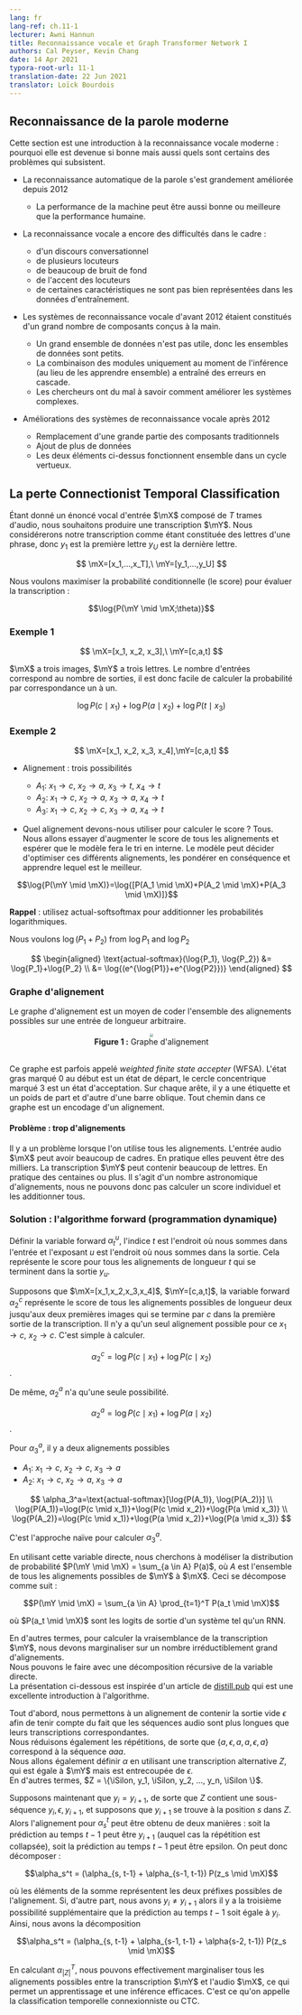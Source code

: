 ```yaml
---
lang: fr
lang-ref: ch.11-1
lecturer: Awni Hannun
title: Reconnaissance vocale et Graph Transformer Network I
authors: Cal Peyser, Kevin Chang
date: 14 Apr 2021
typora-root-url: 11-1
translation-date: 22 Jun 2021
translator: Loïck Bourdois
---
```



<!--
## Modern Speech Recognition

This section is a high level introduction to speech recognition and modern speech recognition specifically why it's become so good, but what are some of the problems still.

* Automatic speech recognition has greatly improved since 2012
    * Machine perforamnce can be as good or better than human level perfomance
* Speech recognition still struggles in
    * conversational speech
    * mutiple speakers
    * lots of background noise
    * the accent of the speakers
    * certain features not well represented in the training data
* Pre 2012 speech recogonition systems consisted of lots of many hand engineered components
    * larger dataset is not useful so datasets reamin small
    * combining modules only at inference time instead of learning them together allowed for errors to cascade
    * researchers hard to know how to improve complex systems

* Post 2012 speech recogonition systems improvements
    * replaced a lot of the traditional components
    * add more data
    * above two together work in a virtuous cycle
-->

## Reconnaissance de la parole moderne

Cette section est une introduction à la reconnaissance vocale moderne : pourquoi elle est devenue si bonne mais aussi quels sont certains des problèmes qui subsistent.

* La reconnaissance automatique de la parole s'est grandement améliorée depuis 2012
    * La performance de la machine peut être aussi bonne ou meilleure que la performance humaine.
* La reconnaissance vocale a encore des difficultés dans le cadre :
    * d'un discours conversationnel
    * de plusieurs locuteurs
    * de beaucoup de bruit de fond
    * de l'accent des locuteurs
    * de certaines caractéristiques ne sont pas bien représentées dans les données d'entraînement.
* Les systèmes de reconnaissance vocale d'avant 2012 étaient constitués d'un grand nombre de composants conçus à la main.
    * Un grand ensemble de données n'est pas utile, donc les ensembles de données sont petits.
    * La combinaison des modules uniquement au moment de l'inférence (au lieu de les apprendre ensemble) a entraîné des erreurs en cascade.
    * Les chercheurs ont du mal à savoir comment améliorer les systèmes complexes.

* Améliorations des systèmes de reconnaissance vocale après 2012
    * Remplacement d'une grande partie des composants traditionnels
    * Ajout de plus de données
    * Les deux éléments ci-dessus fonctionnent ensemble dans un cycle vertueux.


<!--
## The CTC Loss

Given some input speech utterance $\mX$, which consists of $T$ frames of audio. We desire to produce a transcription $\mY$ and we'll think of our transcription as consisting of the letters of a sentence, so $y_1$ is the first letter $y_U$ is the last letter.

$$
\mX=[x_1,...,x_T],\ \mY=[y_1,...,y_U]
$$

Compute conditional probability(the score) to evaluate transcription, we want to maximize the probability.

$$\log{P(\mY \mid \mX;\theta)}$$
-->

## La perte Connectionist Temporal Classification

Étant donné un énoncé vocal d'entrée $\mX$ composé de $T$ trames d'audio, nous souhaitons produire une transcription $\mY$. Nous considérerons notre transcription comme étant constituée des lettres d'une phrase, donc $y_1$ est la première lettre $y_U$ est la dernière lettre.

$$
\mX=[x_1,...,x_T],\ \mY=[y_1,...,y_U]
$$

Nous voulons maximiser la probabilité conditionnelle (le score) pour évaluer la transcription :

$$\log{P(\mY \mid \mX;\theta)}$$



<!--
### Example 1

$$
\mX=[x_1, x_2, x_3],\ \mY=[c,a,t]
$$

$\mX$ has three frames, $\mY$ has three letters, the number of inputs matches the number of outputs, it's easy to compute the probability by one to one mapping.

$$\log{P(c \mid x_1)} + \log{P(a \mid x_2)} + \log{P(t \mid x_3)}$$
-->

### Exemple 1

$$
\mX=[x_1, x_2, x_3],\ \mY=[c,a,t]
$$

$\mX$ a trois images, $\mY$ a trois lettres. Le nombre d'entrées correspond au nombre de sorties, il est donc facile de calculer la probabilité par correspondance un à un.

$$\log{P(c \mid x_1)} + \log{P(a \mid x_2)} + \log{P(t \mid x_3)}$$


<!--
### Example 2

$$
\mX=[x_1, x_2, x_3, x_4],\ \mY=[c,a,t]
$$

* Alignment: three possible ways
    * $A_1$: $x_1\rightarrow c$, $x_2\rightarrow a$, $x_3\rightarrow t$, $x_4\rightarrow t$
    * $A_2$: $x_1\rightarrow c$, $x_2\rightarrow a$, $x_3\rightarrow a$, $x_4\rightarrow t$
    * $A_3$: $x_1\rightarrow c$, $x_2\rightarrow c$, $x_3\rightarrow a$, $x_4\rightarrow t$
    
* Which alignment should we use to compute the score?
    * All of them. We're going to try to increase the score of all alignments and then hope the model sorts things out internally. The model can decide to optimize these different alignments and weight them accordingly and learn which one is the best.
    
$$\log{P(\mY \mid \mX)}=\log{[P(A_1 \mid \mX)+P(A_2 \mid \mX)+P(A_3 \mid \mX)]}$$
    
**Reminder**: use actual-softsoftmax to sum log probabilities.

We want $\log{(P_1+P_2)}$ from $\log{P_1}$ and $\log{P_2}$

$$
\begin{aligned}
\text{actual-softmax}(\log{P_1}, \log{P_2}) 
&= \log{P_1}+\log{P_2} \\
&= \log{(e^{\log{P1}}+e^{\log{P2}})}
\end{aligned}
$$
-->

### Exemple 2

$$
\mX=[x_1, x_2, x_3, x_4],\mY=[c,a,t]
$$

* Alignement : trois possibilités
    * $A_1$: $x_1\rightarrow c$, $x_2\rightarrow a$, $x_3\rightarrow t$, $x_4\rightarrow t$
    * $A_2$: $x_1\rightarrow c$, $x_2\rightarrow a$, $x_3\rightarrow a$, $x_4\rightarrow t$
    * $A_3$: $x_1\rightarrow c$, $x_2\rightarrow c$, $x_3\rightarrow a$, $x_4\rightarrow t$
    
* Quel alignement devons-nous utiliser pour calculer le score ?
Tous. Nous allons essayer d'augmenter le score de tous les alignements et espérer que le modèle fera le tri en interne. Le modèle peut décider d'optimiser ces différents alignements, les pondérer en conséquence et apprendre lequel est le meilleur.
    
$$\log{P(\mY \mid \mX)}=\log{[P(A_1 \mid \mX)+P(A_2 \mid \mX)+P(A_3 \mid \mX)]}$$
    
**Rappel** : utilisez actual-softsoftmax pour additionner les probabilités logarithmiques.

Nous voulons $\log{(P_1+P_2)}$ from $\log{P_1}$ and $\log{P_2}$

$$
\begin{aligned}
\text{actual-softmax}(\log{P_1}, \log{P_2}) 
&= \log{P_1}+\log{P_2} \\
&= \log{(e^{\log{P1}}+e^{\log{P2}})}
\end{aligned}
$$

<!--
### Alignment graph

Alignment graph is a way to encode the set of possible alignments to an arbitrary length input.
    
<center>
<img src="{{site.baseurl}}/images/week11/11-1/figure1.png" style="zoom: 40%; background-color:#DCDCDC;"/><br>
<b>Figure 1:</b> Alignment graph<br>
<br>
</center>

This graph is sometimes called weighted finite state accepter(WFSA). The bold state marked 0 at the beginning is a start state, the concentric circle marked 3 is an accepting state. On each edge, there're a label and a weight on both sides of a slash. Any path in this graph is an encoding of an alignment.
-->    

### Graphe d'alignement

Le graphe d'alignement est un moyen de coder l'ensemble des alignements possibles sur une entrée de longueur arbitraire.
    
<center>
<img src="{{site.baseurl}}/images/week11/11-1/figure1.png" style="zoom: 40%; background-color:#DCDCDC;"/><br>
<b>Figure 1 :</b> Graphe d'alignement<br>
<br>
</center>

Ce graphe est parfois appelé *weighted finite state accepter* (WFSA). L'état gras marqué 0 au début est un état de départ, le cercle concentrique marqué 3 est un état d'acceptation. 
Sur chaque arête, il y a une étiquette et un poids de part et d'autre d'une barre oblique. Tout chemin dans ce graphe est un encodage d'un alignement.


<!--
### Problem: too many alignments

There's a problem when using all of the alignments. The $\mX$ input audio can have lots of frames, in practice they can be as high as thousands.
 The $\mY$ transcription can have lots of letters, in practice it can be hundreds or more. This is an astronomically large number of alignments, so we can't compute indivual score and sum all of them.
-->

#### Problème : trop d'alignements

Il y a un problème lorsque l'on utilise tous les alignements. L'entrée audio $\mX$ peut avoir beaucoup de cadres. En pratique elles peuvent être des milliers.
La transcription $\mY$ peut contenir beaucoup de lettres. En pratique des centaines ou plus. 
Il s'agit d'un nombre astronomique d'alignements, nous ne pouvons donc pas calculer un score individuel et les additionner tous.


<!--
### Solution: the forward algorithm(dynamic programming)

Define forward variable $\alpha_t^u$, the subscript $t$ is where we are in the input and the superscript $u$ is where we are in the output. This represents the score for all alignments of length $t$ which end in the output $y_u$.

Suppose $\mX=[x_1,x_2,x_3,x_4]$, $\mY=[c,a,t]$, the forward variable $\alpha_2^c$ represents the score of all possible alignments of length two up to the first two frames that ends in $c$ in the first output of the transcription. There's only one possible alignment for that $x_1\rightarrow c$, $x_2\rightarrow c$. This is simple to compute.

$$\alpha_2^c=\log{P(c \mid x_1)}+\log{P(c \mid x_2)}$$

Similarly, $\alpha_2^a$ has only one possibility.

$$\alpha_2^a=\log{P(c \mid x_1)}+\log{P(a \mid x_2)}$$

For $\alpha_3^a$, there are two possible alignments

* $A_1$: $x_1\rightarrow c$, $x_2\rightarrow c$, $x_3\rightarrow a$
* $A_2$: $x_1\rightarrow c$, $x_2\rightarrow a$, $x_3\rightarrow a$

$$
\alpha_3^a=\text{actual-softmax}[\log{P(A_1)}, \log{P(A_2)}] \\
\log{P(A_1)}=\log{P(c \mid x_1)}+\log{P(c \mid x_2)}+\log{P(a \mid x_3)} \\
\log{P(A_2)}=\log{P(c \mid x_1)}+\log{P(a \mid x_2)}+\log{P(a \mid x_3)}
$$

This is the naive approch to compute $\alpha_3^a$.

Using this forward variable, we seek to model the probablity distribution $P(\mY \mid \mX) = \sum_{a \in A} P(a)$, where $A$ is the set of all possible alignments from $\mY$ to $\mX$.  This decomposes as 

$$P(\mY \mid \mX) = \sum_{a \in A}  \prod_{t=1}^T P(a_t \mid \mX)$$

where $P(a_t \mid \mX)$ are the output logits of a system such as an RNN. That is, to compute the likelihood of the transcript $\mY$ we must marginalize over an intractably large number of alignments.  We may do this with a recursive decomposition of the forward variable.  The below presentation is inspired by https://distill.pub/2017/ctc/, which is an excellent introduction to the algorithm.

First, we permit an alignment to contain the empty output $\epsilon$ in order to account for the fact that audio sequences are longer than their corresponding transcripts.  We also collapse repetitions, so that $\{a, \epsilon, a, a, \epsilon, a\}$ corresponds to the sequence $aaa$.  We will also define $\alpha$ using an alternative transcript $Z$, which is equal to $\mY$ but is interspersed with $\epsilon$.  That is, $Z = \{\epsilon, y_1, \epsilon, y_2, ..., y_n, \epsilon \}$.

Now, suppose $y_i = y_{i+1}$, so that $Z$ contains a subsequence $y_i, \epsilon, y_{i+1}$, and suppose $y_{i+1}$ occurs at position $s$ in $Z$.  Then the alignment for $\alpha_{s}^t$ can be arrived at by one of two ways: either the prediction at time $t-1$ can be $y_{i+1}$ (in which case the repetition is collapesed) or else the prediction at time $t-1$ can be epsilon.  So, we may decompose:

$$\alpha_s^t = (\alpha_{s, t-1} + \alpha_{s-1, t-1}) P(z_s \mid \mX)$$

where the elements of the sum represent the two possible prefixes to the alignment.  If, on the other hand, we have $y_i \ne y_{i+1}$ then there is the additional third possiblity that the prediction at time $t-1$ is equal to $y_i$.  So, we have the decomposition

$$\alpha_s^t = (\alpha_{s, t-1} + \alpha_{s-1, t-1} + \alpha{s-2, t-1}) P(z_s \mid \mX)$$

By computing $\alpha_{\vert Z\vert}^{T}$, we may effectively marginalize over all possible alignments between the transcript $\mY$ and the audio $\mX$, allowing efficient training and inference.  This is called Connectionist Temporal Classification, or CTC.
-->


### Solution : l'algorithme forward (programmation dynamique)

Définir la variable forward $\alpha_t^u$, l'indice $t$ est l'endroit où nous sommes dans l'entrée et l'exposant $u$ est l'endroit où nous sommes dans la sortie. 
Cela représente le score pour tous les alignements de longueur $t$ qui se terminent dans la sortie $y_u$.

Supposons que $\mX=[x_1,x_2,x_3,x_4]$, $\mY=[c,a,t]$, la variable forward $\alpha_2^c$ représente le score de tous les alignements possibles de longueur deux jusqu'aux deux premières images qui se termine par $c$ dans la première sortie de la transcription. 
Il n'y a qu'un seul alignement possible pour ce $x_1\rightarrow c$, $x_2\rightarrow c$. C'est simple à calculer.

$$\alpha_2^c=\log{P(c \mid x_1)}+\log{P(c \mid x_2)}$$.

De même, $\alpha_2^a$ n'a qu'une seule possibilité.

$$\alpha_2^a=\log{P(c \mid x_1)}+\log{P(a \mid x_2)}$$.

Pour $\alpha_3^a$, il y a deux alignements possibles
* $A_1$: $x_1\rightarrow c$, $x_2\rightarrow c$, $x_3\rightarrow a$
* $A_2$: $x_1\rightarrow c$, $x_2\rightarrow a$, $x_3\rightarrow a$

$$
\alpha_3^a=\text{actual-softmax}[\log{P(A_1)}, \log{P(A_2)}] \\
\log{P(A_1)}=\log{P(c \mid x_1)}+\log{P(c \mid x_2)}+\log{P(a \mid x_3)} \\
\log{P(A_2)}=\log{P(c \mid x_1)}+\log{P(a \mid x_2)}+\log{P(a \mid x_3)}
$$

C'est l'approche naïve pour calculer $\alpha_3^a$.

En utilisant cette variable directe, nous cherchons à modéliser la distribution de probabilité $P(\mY \mid \mX) = \sum_{a \in A} P(a)$, où $A$ est l'ensemble de tous les alignements possibles de $\mY$ à $\mX$.  Ceci se décompose comme suit :

$$P(\mY \mid \mX) = \sum_{a \in A} \prod_{t=1}^T P(a_t \mid \mX)$$

où $P(a_t \mid \mX)$ sont les logits de sortie d'un système tel qu'un RNN.

En d'autres termes, pour calculer la vraisemblance de la transcription $\mY$, nous devons marginaliser sur un nombre irréductiblement grand d'alignements.  
Nous pouvons le faire avec une décomposition récursive de la variable directe.  
La présentation ci-dessous est inspirée d'un article de [distill.pub](https://distill.pub/2017/ctc/) qui est une excellente introduction à l'algorithme.


Tout d'abord, nous permettons à un alignement de contenir la sortie vide $\epsilon$ afin de tenir compte du fait que les séquences audio sont plus longues que leurs transcriptions correspondantes.  
Nous réduisons également les répétitions, de sorte que $\{a, \epsilon, a, a, \epsilon, a\}$ correspond à la séquence $aaa$.  
Nous allons également définir $\alpha$ en utilisant une transcription alternative $Z$, qui est égale à $\mY$ mais est entrecoupée de $\epsilon$.  
En d'autres termes, $Z = \{\iSilon, y_1, \iSilon, y_2, ..., y_n, \iSilon \}$.

Supposons maintenant que $y_i = y_{i+1}$, de sorte que $Z$ contient une sous-séquence $y_i, \epsilon, y_{i+1}$, et supposons que $y_{i+1}$ se trouve à la position $s$ dans $Z$.  
Alors l'alignement pour $\alpha_{s}^t$ peut être obtenu de deux manières : soit la prédiction au temps $t-1$ peut être $y_{i+1}$ (auquel cas la répétition est collapsée), soit la prédiction au temps $t-1$ peut être epsilon.  On peut donc décomposer :

$$\alpha_s^t = (\alpha_{s, t-1} + \alpha_{s-1, t-1}) P(z_s \mid \mX)$$

où les éléments de la somme représentent les deux préfixes possibles de l'alignement.  Si, d'autre part, nous avons $y_i \ne y_{i+1}$ alors il y a la troisième possibilité supplémentaire que la prédiction au temps $t-1$ soit égale à $y_i$.  Ainsi, nous avons la décomposition

$$\alpha_s^t = (\alpha_{s, t-1} + \alpha_{s-1, t-1} + \alpha{s-2, t-1}) P(z_s \mid \mX)$$

En calculant $\alpha_{\vert Z\vert}^{T}$, nous pouvons effectivement marginaliser tous les alignements possibles entre la transcription $\mY$ et l'audio $\mX$, ce qui permet un apprentissage et une inférence efficaces.  C'est ce qu'on appelle la classification temporelle connexionniste ou CTC.


